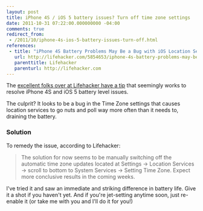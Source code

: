 ```yaml
---
layout: post
title: iPhone 4S / iOS 5 battery issues? Turn off time zone settings
date: 2011-10-31 07:22:00.000000000 -04:00
comments: true
redirect_from: 
 - /2011/10/iphone-4s-ios-5-battery-issues-turn-off.html
references:
 - title: "iPhone 4S Battery Problems May Be a Bug with iOS Location Services"
   url: http://lifehacker.com/5854653/iphone-4s-battery-problems-may-be-a-bug-with-ios-location-services
   parenttitle: Lifehacker
   parenturl: http://lifehacker.com
---
```

The [excellent folks over at Lifehacker have a tip] that seemingly works to resolve iPhone 4S and iOS 5 battery level issues.

The culprit? It looks to be a bug in the Time Zone settings that causes location services to go nuts and poll way more often than it needs to, draining the battery.

### Solution
To remedy the issue, according to Lifehacker:

>The solution for now seems to be manually switching off the automatic time zone updates located at Settings &rarr; Location Services -&gt; scroll to bottom to System Services &rarr; Setting Time Zone. Expect more conclusive results in the coming weeks.

I've tried it and saw an immediate and striking difference in battery life. Give it a shot if you haven't yet. And if you're jet-setting anytime soon, just re-enable it (or take me with you and I'll do it for you!)

[excellent folks over at Lifehacker have a tip]: http://lifehacker.com/5854653/iphone-4s-battery-problems-may-be-a-bug-with-ios-location-services